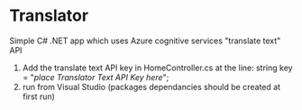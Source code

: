 # Translator
Simple C# .NET app which uses Azure cognitive services "translate text" API <br/>

1. Add the translate text API key in HomeController.cs at the line: string key = "*place Translator Text API Key here*";<br/>
2. run from Visual Studio (packages dependancies should be created at first run)